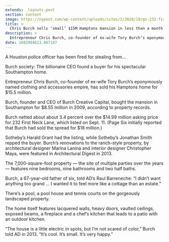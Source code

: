 ```yaml
--- 
extends: _layouts.post 
section: content 
image: https://nypost.com/wp-content/uploads/sites/2/2020/10/gs-232-first-neck-6.jpg?quality=90&strip=all&w=1200 
title: > 
  Chris Burch sells ‘small’ $15M Hamptons mansion in less than a month 
description: > 
  Entrepreneur Chris Burch, co-founder of ex-wife Tory Burch’s eponymously named clothing and accessories empire, has sold his Hamptons home for $15.5 million.Burch, founder and CEO of Burch Creative Capital, bought the mansion in Southampton for $8.55 million in 2009, according to property records.Burch netted about about 3.4 percent over the $14.99 million asking price for 232 First Neck Lane, which listed on Sept. 11.(Page Six initially reported that Burch had sold the spread for $18 million.)“The house is a little electric in spots, but I’m not scared of color,” Burch told AD in 2013. 
date: 1602994623.067107 
--- 
```

A Houston police officer has been fired for stealing from...

Burch society: The billionaire CEO found a buyer for his spectacular Southampton home.

Entrepreneur Chris Burch, co-founder of ex-wife Tory Burch’s eponymously named clothing and accessories empire, has sold his Hamptons home for $15.5 million.

Burch, founder and CEO of Burch Creative Capital, bought the mansion in Southampton for $8.55 million in 2009, according to property records.

Burch netted about about 3.4 percent over the $14.99 million asking price for 232 First Neck Lane, which listed on Sept. 11. (Page Six initially reported that Burch had sold the spread for $18 million.)

Sotheby’s Harald Grant had the listing, while Sotheby’s Jonathan Smith repped the buyer. Burch’s renovations to the ranch-style property, by architectural designer Marina Lanina and interior designer Christopher Maya, were featured in Architectural Digest in 2013.

The 7,000-square-foot property — the site of multiple parties over the years — features nine bedrooms, nine bathrooms and two half baths.

Burch, a 67-year-old father of six, told AD’s Raul Barreneche: “I didn’t want anything too grand … I wanted it to feel more like a cottage than an estate.”

There’s a pool, a pool house and tennis courts on the gorgeously landscaped property.

The home itself features lacquered walls, heavy doors, vaulted ceilings, exposed beams, a fireplace and a chef’s kitchen that leads to a patio with an outdoor kitchen.

“The house is a little electric in spots, but I’m not scared of color,” Burch told AD in 2013. “It’s cool. It’s small. It’s very happy.”